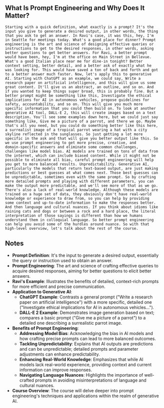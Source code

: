 ## What Is Prompt Engineering and Why Does It Matter?
```
Starting with a quick definition, what exactly is a prompt? It's the input you give to generate a desired output, in other words, the thing that you ask to get an answer. In Ravi's case, it was this, hey, I'm in Seattle for meetings today. What's a good place for dinner? Prompt engineering is the art and science of designing effective queries or instructions to get to the desired responses, in other words, asking better questions to get better answers. For Ravi, a better prompt would have been, hey, I'm at the office on Main Street in Bellevue. What's a good Italian place near me for dine‑in tonight? Better context setting, better detail, and a better ask of exactly what he was looking for. This would have saved a ton of back and forth and got to a better answer much faster. Now, let's apply this to generative AI. Starting with ChatGPT as an example, we could say, Write a research paper on artificial intelligence, and this will give us some great content. It'll give us an abstract, an outline, and so on. And if you wanted to keep things super broad, this is probably fine. But a better prompt might be something like this, Investigate the ethical implications for AI in autonomous vehicles, propose guidelines for safety, accountability, and so on. This will give you much more specific information that you could then build on. To look at another generative AI tool, DALL‑E 2, this will create images based on a text description. You'll see some examples down here, but we could just say something like, Give me a picture of a parrot, and there we go. Maybe that's all you need, but you could do something better like this here, a surrealist image of a tropical parrot wearing a hat with a city skyline reflected in the sunglasses. So just getting a lot more specific in the ask and that will give you better output like this. So we use prompt engineering to get more precise, creative, and domain‑specific answers and eliminate some common challenges, challenges like model bias. AI models are trained on tons of data from the internet, which can include biased content. While it might not be possible to eliminate all bias, careful prompt engineering will help you get to more balanced results. Unpredictability. Generative AI, particularly the models that return text‑based output, are just making predictions or best guesses at what comes next. Those best guesses can be unpredictable, sometimes even with the same prompt. So by crafting more detailed prompts and playing with different parameters, you can make the output more predictable, and we'll see more of that as we go. There's also a lack of real‑world knowledge. Although these models are trained on a huge set of data, they obviously don't have real‑world knowledge or experience to draw from, so you can help by providing some context and up‑to‑date information to make the responses better. And then language and cultural nuances. If you think about idioms like raining cats and dogs or between a rock and a hard place, the literal interpretation of those sayings is different than how we humans understand them in colloquial language. So better prompt engineering can help you avoid some of the hurdles around nuance. So with that high‑level overview, let's talk about the rest of the course.
```

## Notes
- **Prompt Definition**: It's the input to generate a desired output, essentially the query or instruction used to obtain an answer.
- **Prompt Engineering**: The art and science of crafting effective queries to acquire desired responses, aiming for better questions to elicit better answers.
- **Ravi's Example**: Illustrates the benefits of detailed, context-rich prompts for more efficient and precise communication.
- **Application to Generative AI**:
  - **ChatGPT Example**: Contrasts a general prompt ("Write a research paper on artificial intelligence") with a more specific, detailed one ("Investigate ethical implications for AI in autonomous vehicles...").
  - **DALL-E 2 Example**: Demonstrates image generation based on text; compares a basic prompt ("Give me a picture of a parrot") to a detailed one describing a surrealistic parrot image.
- **Benefits of Prompt Engineering**:
  - **Addressing Model Bias**: Acknowledging the bias in AI models and how crafting precise prompts can lead to more balanced outcomes.
  - **Tackling Unpredictability**: Explains that AI outputs are predictions and can be unpredictable; detailed prompts and parameter adjustments can enhance predictability.
  - **Enhancing Real-World Knowledge**: Emphasizes that while AI models lack real-world experience, providing context and current information can improve responses.
  - **Navigating Language Nuances**: Highlights the importance of well-crafted prompts in avoiding misinterpretations of language and cultural nuances.
- **Course Overview**: The course will delve deeper into prompt engineering's techniques and applications within the realm of generative AI.